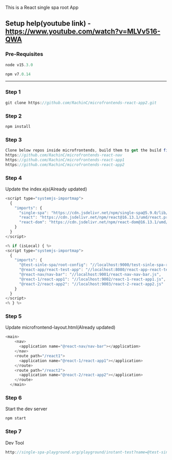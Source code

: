 This is a React single spa root App

Setup help(youtube link) - https://www.youtube.com/watch?v=MLVv516-QWA
------------------------------

### Pre-Requisites
```js
node v15.3.0
```
```js
npm v7.0.14
```
------------------------------

### Step 1
```js
git clone https://github.com/RachinC/microfrontends-react-app2.git
```

### Step 2
```js
npm install
```

### Step 3
```js
Clone below repos inside microfrontends, build them to get the build file(app.js) and start the dev server
https://github.com/RachinC/microfrontends-react-nav
https://github.com/RachinC/microfrontends-react-app1
https://github.com/RachinC/microfrontends-react-app2
```

### Step 4
Update the index.ejs(Already updated)
```js
<script type="systemjs-importmap">
  {
    "imports": {
      "single-spa": "https://cdn.jsdelivr.net/npm/single-spa@5.9.0/lib/system/single-spa.min.js",
      "react": "https://cdn.jsdelivr.net/npm/react@16.13.1/umd/react.production.min.js",
      "react-dom": "https://cdn.jsdelivr.net/npm/react-dom@16.13.1/umd/react-dom.production.min.js"
    }
  }
</script>
```
  
```js
<% if (isLocal) { %>
<script type="systemjs-importmap">
  {
    "imports": {
      "@test-sinle-spa/root-config": "//localhost:9000/test-sinle-spa-root-config.js",
      "@react-app/react-test-app": "//localhost:8080/react-app-react-test-app.js",
      "@react-nav/nav-bar": "//localhost:9001/react-nav-nav-bar.js",
      "@react-1/react-app1": "//localhost:9002/react-1-react-app1.js",
      "@react-2/react-app2": "//localhost:9003/react-2-react-app2.js"
    }
  }
</script>
<% } %>
```

### Step 5
Update microfrontend-layout.html(Already updated)
```js
<main>
    <nav>
      <application name="@react-nav/nav-bar"></application>
    </nav>
    <route path="/react1">
      <application name="@react-1/react-app1"></application>
    </route>
    <route path="/react2">
      <application name="@react-2/react-app2"></application>
    </route>
  </main>
```

### Step 6
Start the dev server
```js
npm start
```

### Step 7
Dev Tool
```js
http://single-spa-playground.org/playground/instant-test?name=@test-sinle-spa/root-config&url=9000
```
